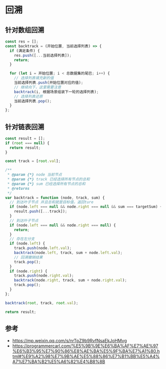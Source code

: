 # 回溯

## 针对数组回溯

```js
const res = [];
const backtrack = (开始位置, 当前选择列表) => {
  if (满足条件) {
    res.push([...当前选择列表]);
    return;
  }

  for (let i = 开始位置; i < 总数据集的尾巴; i++) {
    // 选择列表填充新的值
    当前选择列表.push(开始位置对应的值);
    // 继续向下，这里需要注意
    backtrack(i, 根据场景组装下一轮的选择列表);
    // 选择列表还原
    当前选择列表.pop();
  }
};
```

## 针对链表回溯

```js
const result = [];
if (root === null) {
  return result;
}

const track = [root.val];

/**
 * @param {*} node 当前节点
 * @param {*} track 已经选择所有节点的总和
 * @param {*} sum 已经选择所有节点的总和
 * @returns
 */
var backtrack = function (node, track, sum) {
  // 到达叶子节点 并且总和就是目标值，返回ture
  if (node.left === null && node.right === null && sum === targetSum) {
    result.push([...track]);
  }
  // 到达叶子节点
  if (node.left === null && node.right === null) {
    return;
  }
  // 存在左分支
  if (node.left) {
    track.push(node.left.val);
    backtrack(node.left, track, sum + node.left.val);
    // 回溯撤销结果
    track.pop();
  }
  if (node.right) {
    track.push(node.right.val);
    backtrack(node.right, track, sum + node.right.val);
    track.pop();
  }
};

backtrack(root, track, root.val);

return result;
```

## 参考

- https://mp.weixin.qq.com/s/nrTpZ9b9RvfNsaEkJoHMvg
- https://programmercarl.com/%E5%9B%9E%E6%BA%AF%E7%AE%97%E6%B3%95%E7%90%86%E8%AE%BA%E5%9F%BA%E7%A1%80.html#%E9%A2%98%E7%9B%AE%E5%88%86%E7%B1%BB%E5%A4%A7%E7%BA%B2%E5%A6%82%E4%B8%8B
